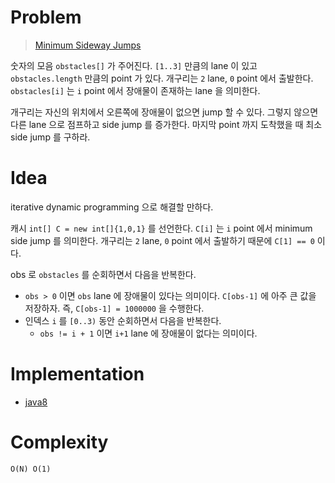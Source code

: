 # Problem

> [Minimum Sideway Jumps](https://leetcode.com/problems/minimum-sideway-jumps/)

숫자의 모음 `obstacles[]` 가 주어진다. `[1..3]` 만큼의 lane 이 있고
`obstacles.length` 만큼의 point 가 있다.  개구리는 `2` lane, `0` point
에서 출발한다. `obstacles[i]` 는 `i` point 에서 장애물이 존재하는 lane
을 의미한다.

개구리는 자신의 위치에서 오른쪽에 장애물이 없으면 jump 할 수
있다. 그렇지 않으면 다른 lane 으로 점프하고 side jump 를
증가한다. 마지막 point 까지 도착했을 때 최소 side jump 를 구하라.

# Idea

iterative dynamic programming 으로 해결할 만하다.

캐시 `int[] C = new int[]{1,0,1}` 를 선언한다. `C[i]` 는 `i` point
에서 minimum side jump 를 의미한다. 개구리는 `2` lane, `0` point 에서
출발하기 때문에 `C[1] == 0` 이다.

obs 로 `obstacles` 를 순회하면서 다음을 반복한다. 

* `obs > 0` 이면 `obs` lane 에 장애물이 있다는 의미이다. `C[obs-1]` 에 아주
  큰 값을 저장하자. 즉, `C[obs-1] = 1000000` 을 수행한다.
* 인덱스 `i` 를 `[0..3)` 동안 순회하면서 다음을 반복한다. 
  * `obs != i + 1` 이면 `i+1` lane 에 장애물이 없다는 의미이다.

# Implementation

* [java8](MainApp.java)

# Complexity

```
O(N) O(1)
```
